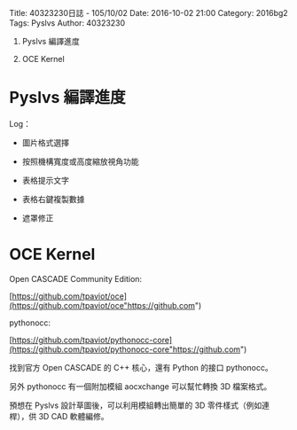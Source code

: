 Title: 40323230日誌 - 105/10/02
Date: 2016-10-02 21:00
Category: 2016bg2
Tags: Pyslvs
Author: 40323230

1. Pyslvs 編譯進度

2. OCE Kernel

<!-- PELICAN_END_SUMMARY -->

Pyslvs 編譯進度
===

Log：

+ 圖片格式選擇

+ 按照機構寬度或高度縮放視角功能

+ 表格提示文字

+ 表格右鍵複製數據

+ 遮罩修正

OCE Kernel
===

Open CASCADE Community Edition:

[https://github.com/tpaviot/oce](https://github.com/tpaviot/oce"https://github.com")

pythonocc:

[https://github.com/tpaviot/pythonocc-core](https://github.com/tpaviot/pythonocc-core"https://github.com")

找到官方 Open CASCADE 的 C++ 核心，還有 Python 的接口 pythonocc。

另外 pythonocc 有一個附加模組 aocxchange 可以幫忙轉換 3D 檔案格式。

預想在 Pyslvs 設計草圖後，可以利用模組轉出簡單的 3D 零件樣式（例如連桿），供 3D CAD 軟體編修。